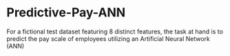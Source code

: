 # Predictive-Pay-ANN
For a fictional test dataset featuring 8 distinct features, the task at hand is to predict the pay scale of employees utilizing an Artificial Neural Network (ANN)
